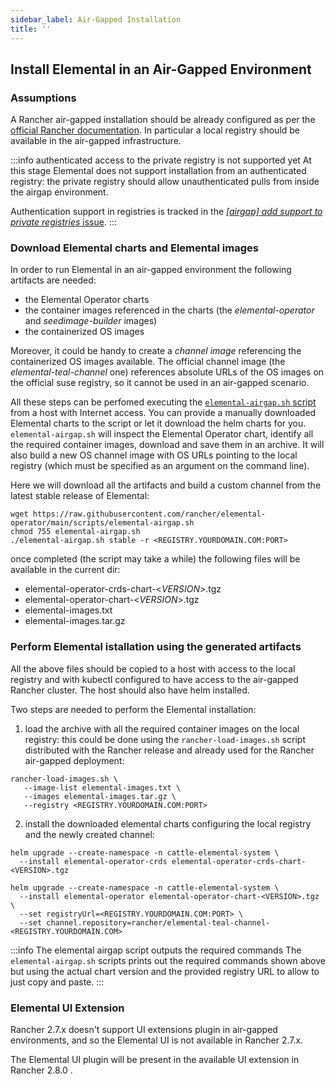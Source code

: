 ```yaml
---
sidebar_label: Air-Gapped Installation
title: ''
---
```


## Install Elemental in an Air-Gapped Environment

### Assumptions
A Rancher air-gapped installation should be already configured as per the [official Rancher documentation](https://ranchermanager.docs.rancher.com/pages-for-subheaders/air-gapped-helm-cli-install).
In particular a local registry should be available in the air-gapped infrastructure.

:::info authenticated access to the private registry is not supported yet
At this stage Elemental does not support installation from an authenticated registry: the private registry should allow unauthenticated pulls from inside the airgap environment.

Authentication support in registries is tracked in the [*[airgap] add support to private registries* issue](https://github.com/rancher/elemental/issues/967).
:::

### Download Elemental charts and Elemental images
In order to run Elemental in an air-gapped environment the following artifacts are needed:
- the Elemental Operator charts
- the container images referenced in the charts (the *elemental-operator* and *seedimage-builder* images)
- the containerized OS images

Moreover, it could be handy to create a *channel image* referencing the containerized OS images available.
The official channel image (the *elemental-teal-channel* one) references absolute URLs of the OS images on the official suse registry, so it cannot be used in an air-gapped scenario.

All these steps can be perfomed executing the [`elemental-airgap.sh` script](https://raw.githubusercontent.com/rancher/elemental-operator/main/scripts/elemental-airgap.sh) from a host with Internet access.
You can provide a manually downloaded Elemental charts to the script or let it download the helm charts for you.
`elemental-airgap.sh` will inspect the Elemental Operator chart, identify all the required container images, download and save them in an archive.
It will also build a new OS channel image with OS URLs pointing to the local registry (which must be specified as an argument on the command line).

Here we will download all the artifacts and build a custom channel from the latest stable release of Elemental:

```shell showLineNumbers
wget https://raw.githubusercontent.com/rancher/elemental-operator/main/scripts/elemental-airgap.sh
chmod 755 elemental-airgap.sh
./elemental-airgap.sh stable -r <REGISTRY.YOURDOMAIN.COM:PORT>
```

once completed (the script may take a while) the following files will be available in the current dir:
- elemental-operator-crds-chart-<*VERSION*\>.tgz
- elemental-operator-chart-<*VERSION*\>.tgz
- elemental-images.txt
- elemental-images.tar.gz

### Perform Elemental istallation using the generated artifacts
All the above files should be copied to a host with access to the local registry and with kubectl configured to have access to the air-gapped Rancher cluster.
The host should also have helm installed.

Two steps are needed to perform the Elemental installation:
1. load the archive with all the required container images on the local registry:
this could be done using the `rancher-load-images.sh` script distributed with the Rancher release and already used for the Rancher air-gapped deployment:
```shellnocolor showLineNumbers
rancher-load-images.sh \
   --image-list elemental-images.txt \
   --images elemental-images.tar.gz \
   --registry <REGISTRY.YOURDOMAIN.COM:PORT>
```
2. install the downloaded elemental charts configuring the local registry and the newly created channel:
```shellnocolor showLineNumbers
helm upgrade --create-namespace -n cattle-elemental-system \
  --install elemental-operator-crds elemental-operator-crds-chart-<VERSION>.tgz

helm upgrade --create-namespace -n cattle-elemental-system \
  --install elemental-operator elemental-operator-chart-<VERSION>.tgz \
  --set registryUrl=<REGISTRY.YOURDOMAIN.COM:PORT> \
  --set channel.repository=rancher/elemental-teal-channel-<REGISTRY.YOURDOMAIN.COM>
```

:::info The elemental airgap script outputs the required commands
The `elemental-airgap.sh` scripts prints out the required commands shown above but using the actual chart version and the provided registry URL to allow to just copy and paste.
:::

### Elemental UI Extension
Rancher 2.7.x doesn't support UI extensions plugin in air-gapped environments, and so the Elemental UI is not available in Rancher 2.7.x.

The Elemental UI plugin will be present in the available UI extension in Rancher 2.8.0 .